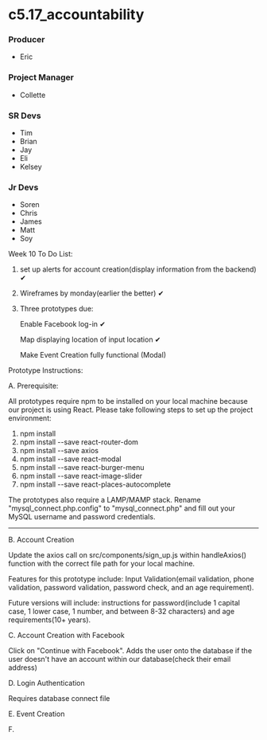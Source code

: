 
# c5.17_accountability

### Producer
- Eric

### Project Manager
- Collette

### SR Devs
- Tim
- Brian
- Jay
- Eli
- Kelsey

### Jr Devs
- Soren
- Chris
- James
- Matt
- Soy

Week 10 To Do List: 

1. set up alerts for account creation(display information from the backend) ✔

2. Wireframes by monday(earlier the better) ✔

3. Three prototypes due: 

    Enable Facebook log-in ✔ 

    Map displaying location of input location ✔
    
    Make Event Creation fully functional (Modal)
    
    

Prototype Instructions:

A. Prerequisite: 

   All prototypes require npm to be installed on your local machine because our project is using React. Please take following steps to set up the project environment:
   1. npm install
   2. npm install --save react-router-dom
   3. npm install --save axios
   4. npm install --save react-modal
   5. npm install --save react-burger-menu
   6. npm install --save react-image-slider
   7. npm install --save react-places-autocomplete


   The prototypes also require a LAMP/MAMP stack. Rename "mysql_connect.php.config" to "mysql_connect.php" and fill out your MySQL username and password credentials. 

_________________________________________________________________

B. Account Creation  

   Update the axios call on src/components/sign_up.js within handleAxios() function with the correct file path for your local machine.
   
   Features for this prototype include: Input Validation(email validation, phone validation, password validation, password check, and an age requirement).
   
   Future versions will include: instructions for password(include 1 capital case, 1 lower case, 1 number, and between 8-32 characters) and age requirements(10+ years). 

C. Account Creation with Facebook

   Click on "Continue with Facebook". Adds the user onto the database if the user doesn't have an account within our database(check their email address)

D. Login Authentication
   
   Requires database connect file
        

E. Event Creation
    

F. 


